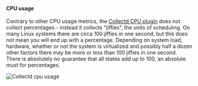 <!-- usedin: [ _legacy_docker/stack-management/server-monitoring.md, _maestro/stack-management/server-monitoring.md, _node/stack-management/server-monitoring.md, _rails/stack-management/server-monitoring.md] -->


#### CPU usage
Contrary to other CPU usage metrics, the [Collectd CPU plugin](https://collectd.org/wiki/index.php/Plugin:CPU) does not collect percentages - instead it collects "jiffies", the units of scheduling.
On many Linux systems there are circa 100 jiffies in one second, but this does not mean you will end up with a percentage.
Depending on system load, hardware, whether or not the system is virtualized and possibly half a dozen other factors there may be more or less than 100 jiffies in one second.
There is absolutely no guarantee that all states add up to 100, an absolute must for percentages.

![Collectd cpu usage](http://assets.cloud66.com/help/images/collectd_cpu.png)

